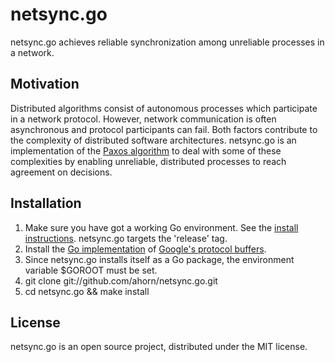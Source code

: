 # netsync.go

netsync.go achieves reliable synchronization among unreliable processes in a network.

## Motivation

Distributed algorithms consist of autonomous processes which participate in a network protocol. However, network communication is often asynchronous and protocol participants can fail. Both factors contribute to the complexity of distributed software architectures. netsync.go is an implementation of the [Paxos algorithm](http://en.wikipedia.org/wiki/Paxos_algorithm) to deal with some of these complexities by enabling unreliable, distributed processes to reach agreement on decisions. 

## Installation

1. Make sure you have got a working Go environment. See the [install instructions](http://golang.org/doc/install.html). netsync.go targets the 'release' tag. 
2. Install the [Go implementation](http://code.google.com/p/goprotobuf/) of [Google's protocol buffers](http://code.google.com/p/protobuf/).
3. Since netsync.go installs itself as a Go package, the environment variable $GOROOT must be set. 
4. git clone git://github.com/ahorn/netsync.go.git
5. cd netsync.go && make install

## License

netsync.go is an open source project, distributed under the MIT license. 
